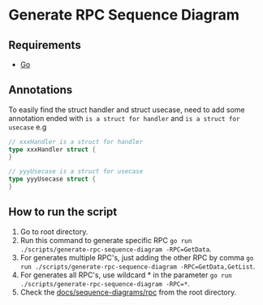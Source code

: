 # Generate RPC Sequence Diagram

## Requirements

- [Go](https://golang.org/dl/)

## Annotations

To easily find the struct handler and struct usecase, need to add some annotation ended with
`is a struct for handler` and `is a struct for usecase` e.g

```go
// xxxHandler is a struct for handler
type xxxHandler struct {
}
```

```go
// yyyUsecase is a struct for usecase
type yyyUsecase struct {
}
```

## How to run the script

1. Go to root directory.
2. Run this command to generate specific RPC `go run ./scripts/generate-rpc-sequence-diagram -RPC=GetData`.
3. For generates multiple RPC's, just adding the other RPC by comma `go run ./scripts/generate-rpc-sequence-diagram -RPC=GetData,GetList`.
4. For generates all RPC's, use wildcard * in the parameter `go run ./scripts/generate-rpc-sequence-diagram -RPC=*`.
5. Check the [docs/sequence-diagrams/rpc](../../docs/sequence-diagrams/rpc) from the root directory.
